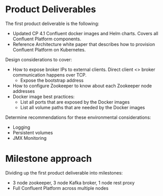 # Product Deliverables

The first product deliverable is the following:

- Updated CP 4.1 Confluent docker images and Helm charts. Covers all Confluent Platform components.   
- Reference Architecture white paper that describes how to provision Confluent Platform on Kubernetes.

Design considerations to cover:

- How to expose broker IPs to external clients. Direct client <> broker communication happens over TCP.  
  - Expose the bootstrap address
- How to configure Zookeeper to know about each Zookeeper node addresses  
- Docker image best practices:
  - List all ports that are exposed by the Docker images
  - List all volume paths that are needed by the Docker images

Determine recommendations for these environmental considerations:

- Logging
- Persistent volumes
- JMX Monitoring

# Milestone approach

Dividing up the first product deliverable into milestones:

- 3 node zookeeper, 3 node Kafka broker, 1 node rest proxy
- Full Confluent Platform across multiple nodes
